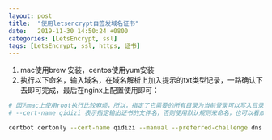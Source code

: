```yaml
---
layout: post
title:  "使用letsencrypt自签发域名证书"
date:   2019-11-30 14:50:24 +0800
categories: [LetsEncrypt, ssl]
tags: [LetsEncrypt, ssl, https, 证书]
---
```



1. mac使用brew 安装，centos使用yum安装  
1. 执行以下命名，输入域名，在域名解析上加入提示的txt类型记录，一路确认下去即可完成，最后在nginx上配置使用即可：  

```bash
# 因为mac上使用root执行比较麻烦，所以，指定了它需要的所有目录为当前登录可以写入目录，省去要切换到root的麻烦操作   
# --cert-name qidizi 表示指定输出证书的文件名，否则使用默认规则来命名，也可以看成把所有域名/证书放在一个文件中

certbot certonly --cert-name qidizi --manual --preferred-challenge dns --config-dir /usr/local/etc/letsencrypt --work-dir /usr/local/etc/letsencrypt --logs-dir /usr/local/var/log/

```


